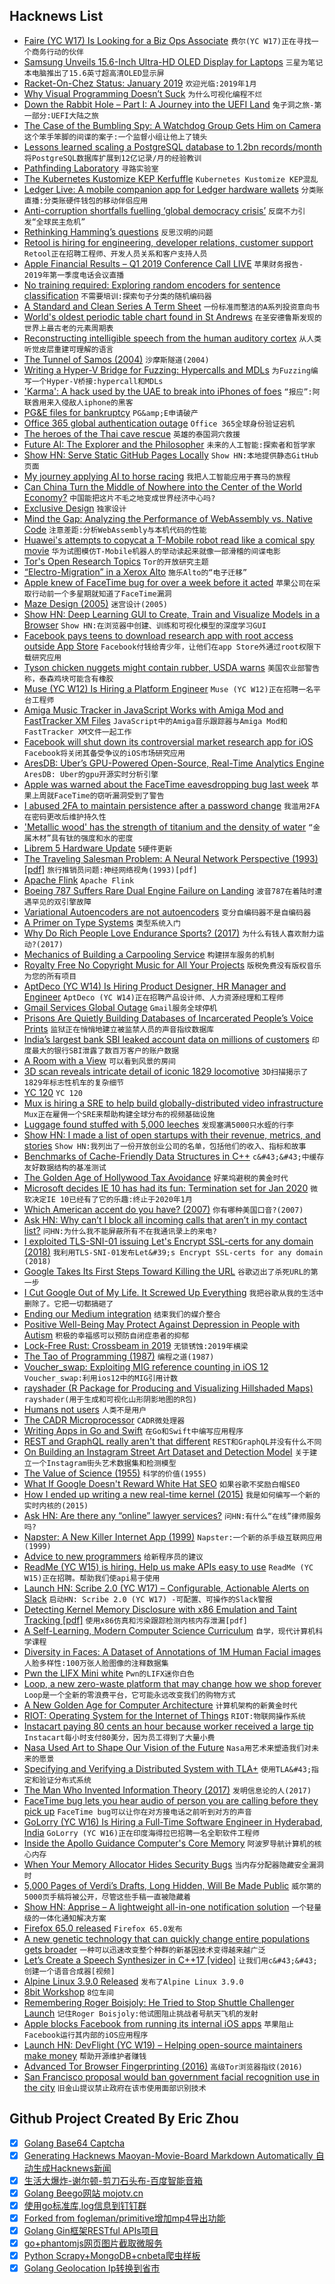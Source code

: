 ## Hacknews List


- [Faire (YC W17) Is Looking for a Biz Ops Associate](https://boards.greenhouse.io/indigofair/jobs/4116753002?gh_jid=4116753002)  `费尔(YC W17)正在寻找一个商务行动的伙伴`
- [Samsung Unveils 15.6-Inch Ultra-HD OLED Display for Laptops](https://www.anandtech.com/show/13896/samsung-unveils-15-6-inch-ultra-hd-oled-display-for-laptops)  `三星为笔记本电脑推出了15.6英寸超高清OLED显示屏`
- [Racket-On-Chez Status: January 2019](https://blog.racket-lang.org/2019/01/racket-on-chez-status.html)  `欢迎光临:2019年1月`
- [Why Visual Programming Doesn’t Suck](https://blog.statebox.org/why-visual-programming-doesnt-suck-2c1ece2a414e)  `为什么可视化编程不烂`
- [Down the Rabbit Hole – Part I: A Journey into the UEFI Land](https://erfur.github.io/down_the_rabbit_hole_pt1/)  `兔子洞之旅-第一部分:UEFI大陆之旅`
- [The Case of the Bumbling Spy: A Watchdog Group Gets Him on Camera](https://www.nytimes.com/2019/01/28/world/black-cube-nso-citizen-lab-intelligence.html)  `这个笨手笨脚的间谍的案子:一个监督小组让他上了镜头`
- [Lessons learned scaling a PostgreSQL database to 1.2bn records/month](https://medium.com/@gajus/lessons-learned-scaling-postgresql-database-to-1-2bn-records-month-edc5449b3067)  `将PostgreSQL数据库扩展到12亿记录/月的经验教训`
- [Pathfinding Laboratory](https://github.com/rvhuang/pathfinding-lab)  `寻路实验室`
- [The Kubernetes Kustomize KEP Kerfuffle](https://gravitational.com/blog/kubernetes-kustomize-kep-kerfuffle/)  `Kubernetes Kustomize KEP混乱`
- [Ledger Live: A mobile companion app for Ledger hardware wallets](https://github.com/LedgerHQ/ledger-live-mobile)  `分类账直播:分类账硬件钱包的移动伴侣应用`
- [Anti-corruption shortfalls fuelling ‘global democracy crisis’](https://www.politico.eu/article/corruption-europe-shortfalls-fuelling-global-democracy-crisis/)  `反腐不力引发“全球民主危机”`
- [Rethinking Hamming’s questions](https://lemire.me/blog/2019/01/29/rethinking-hammings-questions/)  `反思汉明的问题`
- [Retool is hiring for engineering, developer relations, customer support](item?id=19029624)  `Retool正在招聘工程师、开发人员关系和客户支持人员`
- [Apple Financial Results – Q1 2019 Conference Call LIVE](https://www.apple.com/investor/earnings-call/)  `苹果财务报告- 2019年第一季度电话会议直播`
- [No training required: Exploring random encoders for sentence classification](https://code.fb.com/ml-applications/random-encoders/)  `不需要培训:探索句子分类的随机编码器`
- [A Standard and Clean Series A Term Sheet](https://blog.ycombinator.com/a-standard-and-clean-series-a-term-sheet/)  `一份标准而整洁的A系列投资意向书`
- [World&#39;s oldest periodic table chart found in St Andrews](https://news.st-andrews.ac.uk/archive/worlds-oldest-periodic-table-chart-found-in-st-andrews/)  `在圣安德鲁斯发现的世界上最古老的元素周期表`
- [Reconstructing intelligible speech from the human auditory cortex](http://naplab.ee.columbia.edu/reconstruction.html)  `从人类听觉皮层重建可理解的语言`
- [The Tunnel of Samos (2004)](https://fermatslibrary.com/s/the-tunnel-of-samos#email-newsletter)  `沙摩斯隧道(2004)`
- [Writing a Hyper-V Bridge for Fuzzing: Hypercalls and MDLs](http://www.alex-ionescu.com/?p=471)  `为Fuzzing编写一个Hyper-V桥接:hypercall和MDLs`
- [&#39;Karma&#39;: A hack used by the UAE to break into iPhones of foes](https://www.reuters.com/investigates/special-report/usa-spying-karma/)  `“报应”:阿联酋用来入侵敌人iphone的黑客`
- [PG&amp;E files for bankruptcy](https://www.latimes.com/business/la-fi-pge-bankruptcy-filing-20190129-story.html)  `PG&amp;E申请破产`
- [Office 365 global authentication outage](https://status.office365.com/)  `Office 365全球身份验证宕机`
- [The heroes of the Thai cave rescue](https://www.macleans.ca/thai-cave-rescue-heroes/)  `英雄的泰国洞穴救援`
- [Future AI: The Explorer and the Philosopher](https://www.centauri-dreams.org/2019/01/29/future-ai-the-explorer-and-the-philosopher/)  `未来的人工智能:探索者和哲学家`
- [Show HN: Serve Static GitHub Pages Locally](https://github.com/CurtisLusmore/ghp)  `Show HN:本地提供静态GitHub页面`
- [My journey applying AI to horse racing](https://towardsdatascience.com/applying-ai-to-horse-racing-e3632a7e7c92)  `我把人工智能应用于赛马的旅程`
- [Can China Turn the Middle of Nowhere into the Center of the World Economy?](https://www.nytimes.com/interactive/2019/01/29/magazine/china-globalization-kazakhstan.html)  `中国能把这片不毛之地变成世界经济中心吗?`
- [Exclusive Design](https://exclusive-design.vasilis.nl/)  `独家设计`
- [Mind the Gap: Analyzing the Performance of WebAssembly vs. Native Code](https://arxiv.org/abs/1901.09056)  `注意差距:分析WebAssembly与本机代码的性能`
- [Huawei&#39;s attempts to copycat a T-Mobile robot read like a comical spy movie](https://www.businessinsider.com/us-indictment-against-huawei-t-mobile-reads-spy-movie-2019-1)  `华为试图模仿T-Mobile机器人的举动读起来就像一部滑稽的间谍电影`
- [Tor&#39;s Open Research Topics](https://blog.torproject.org/tors-open-research-topics-2018-edition)  `Tor的开放研究主题`
- [“Electro-Migration” in a Xerox Alto](https://engblg.livingcomputers.org/index.php/2019/01/21/xerox-alto-interesting-issue/)  `施乐Alto的“电子迁移”`
- [Apple knew of FaceTime bug for over a week before it acted](https://www.nytimes.com/2019/01/29/technology/facetime-glitch-apple.html)  `苹果公司在采取行动前一个多星期就知道了FaceTime漏洞`
- [Maze Design (2005)](http://www.cgl.uwaterloo.ca/csk/projects/mazes/)  `迷宫设计(2005)`
- [Show HN: Deep Learning GUI to Create, Train and Visualize Models in a Browser](https://beta.aifiddle.io/)  `Show HN:在浏览器中创建、训练和可视化模型的深度学习GUI`
- [Facebook pays teens to download research app with root access outside App Store](https://techcrunch.com/2019/01/29/facebook-project-atlas/)  `Facebook付钱给青少年，让他们在app Store外通过root权限下载研究应用`
- [Tyson chicken nuggets might contain rubber, USDA warns](https://theweek.com/speedreads/820717/tyson-chicken-nuggets-might-contain-rubber-usda-warns)  `美国农业部警告称，泰森鸡块可能含有橡胶`
- [Muse (YC W12) Is Hiring a Platform Engineer](https://www.themuse.com/jobs/themuse/platform-engineer)  `Muse (YC W12)正在招聘一名平台工程师`
- [Amiga Music Tracker in JavaScript Works with Amiga Mod and FastTracker XM Files](https://www.stef.be/bassoontracker/)  `JavaScript中的Amiga音乐跟踪器与Amiga Mod和FastTracker XM文件一起工作`
- [Facebook will shut down its controversial market research app for iOS](https://www.theverge.com/facebook/2019/1/30/18203349/facebook-research-app-apple-shutdown)  `Facebook将关闭其备受争议的iOS市场研究应用`
- [AresDB: Uber’s GPU-Powered Open-Source, Real-Time Analytics Engine](https://eng.uber.com/aresdb/)  `AresDB: Uber的gpu开源实时分析引擎`
- [Apple was warned about the FaceTime eavesdropping bug last week](https://www.theverge.com/2019/1/29/18202398/apple-facetime-bug-warned-eavesdropping)  `苹果上周就FaceTime的窃听漏洞受到了警告`
- [I abused 2FA to maintain persistence after a password change](https://medium.com/@lukeberner/7e3f455b71a1)  `我滥用2FA在密码更改后维护持久性`
- [&#39;Metallic wood&#39; has the strength of titanium and the density of water](https://www.sciencedaily.com/releases/2019/01/190128125314.htm)  `“金属木材”具有钛的强度和水的密度`
- [Librem 5 Hardware Update](https://puri.sm/posts/librem-5-hardware-update/)  `5硬件更新`
- [The Traveling Salesman Problem: A Neural Network Perspective (1993) [pdf]](http://www.iro.umontreal.ca/~dift6751/paper_potvin_nn_tsp.pdf)  `旅行推销员问题:神经网络视角(1993)[pdf]`
- [Apache Flink](https://github.com/apache/flink)  `Apache Flink`
- [Boeing 787 Suffers Rare Dual Engine Failure on Landing](https://thepointsguy.com/news/boeing-787-suffers-rare-dual-engine-failure-on-landing/)  `波音787在着陆时遭遇罕见的双引擎故障`
- [Variational Autoencoders are not autoencoders](http://paulrubenstein.co.uk/variational-autoencoders-are-not-autoencoders/)  `变分自编码器不是自编码器`
- [A Primer on Type Systems](https://www.cs.uaf.edu/users/chappell/public_html/class/2018_spr/cs331/docs/types_primer.html)  `类型系统入门`
- [Why Do Rich People Love Endurance Sports? (2017)](https://www.outsideonline.com/2229791/why-are-most-endurance-athletes-rich/)  `为什么有钱人喜欢耐力运动?(2017)`
- [Mechanics of Building a Carpooling Service](https://sysadmincasts.com/episodes/51-mechanics-of-building-a-carpooling-service-introduction)  `构建拼车服务的机制`
- [Royalty Free No Copyright Music for All Your Projects](https://www.wowa.me)  `版税免费没有版权音乐为您的所有项目`
- [AptDeco (YC W14) Is Hiring Product Designer, HR Manager and Engineer](https://www.aptdeco.com/jobs)  `AptDeco (YC W14)正在招聘产品设计师、人力资源经理和工程师`
- [Gmail Services Global Outage](https://outage.report/gmail)  `Gmail服务全球停机`
- [Prisons Are Quietly Building Databases of Incarcerated People’s Voice Prints](https://theintercept.com/2019/01/30/prison-voice-prints-databases-securus/)  `监狱正在悄悄地建立被监禁人员的声音指纹数据库`
- [India’s largest bank SBI leaked account data on millions of customers](https://techcrunch.com/2019/01/30/state-bank-india-data-leak/)  `印度最大的银行SBI泄露了数百万客户的账户数据`
- [A Room with a View](http://bit-player.org/2019/a-room-with-a-view)  `可以看到风景的房间`
- [3D scan reveals intricate detail of iconic 1829 locomotive](https://www.sciencemuseum.org.uk/about-us/press-office/3d-scan-reveals-intricate-detail-iconic-locomotive)  `3D扫描揭示了1829年标志性机车的复杂细节`
- [YC 120](https://blog.ycombinator.com/yc-120/)  `YC 120`
- [Mux is hiring a SRE to help build globally-distributed video infrastructure](https://boards.greenhouse.io/mux/jobs/4195729002)  `Mux正在雇佣一个SRE来帮助构建全球分布的视频基础设施`
- [Luggage found stuffed with 5,000 leeches](https://www.nationalgeographic.com/animals/2019/01/airport-luggage-stuffed-with-leeches/)  `发现塞满5000只水蛭的行李`
- [Show HN: I made a list of open startups with their revenue, metrics, and stories](https://postmake.io/open)  `Show HN:我列出了一份开放创业公司的名单，包括他们的收入、指标和故事`
- [Benchmarks of Cache-Friendly Data Structures in C&#43;&#43;](https://tylerayoung.com/2019/01/29/benchmarks-of-cache-friendly-data-structures-in-c/)  `c&#43;&#43;中缓存友好数据结构的基准测试`
- [The Golden Age of Hollywood Tax Avoidance](https://www.bloomberg.com/opinion/articles/2019-01-29/hollywood-stars-didn-t-pay-90-percent-tax-they-created-loopholes)  `好莱坞避税的黄金时代`
- [Microsoft decides IE 10 has had its fun: Termination set for Jan 2020](https://www.theregister.co.uk/2019/01/29/microsoft_internet_explorer_10/)  `微软决定IE 10已经有了它的乐趣:终止于2020年1月`
- [Which American accent do you have? (2007)](http://www.youthink.com/quiz.cfm?obj_id=9827)  `你有哪种美国口音?(2007)`
- [Ask HN: Why can’t I block all incoming calls that aren’t in my contact list?](item?id=19031711)  `问HN:为什么我不能屏蔽所有不在我通讯录上的来电?`
- [I exploited TLS-SNI-01 issuing Let&#39;s Encrypt SSL-certs for any domain (2018)](https://labs.detectify.com/2018/01/12/how-i-exploited-acme-tls-sni-01-issuing-lets-encrypt-ssl-certs-for-any-domain-using-shared-hosting/)  `我利用TLS-SNI-01发布Let&#39;s Encrypt SSL-certs for any domain (2018)`
- [Google Takes Its First Steps Toward Killing the URL](https://www.wired.com/story/google-chrome-kill-url-first-steps/)  `谷歌迈出了杀死URL的第一步`
- [I Cut Google Out of My Life. It Screwed Up Everything](https://gizmodo.com/i-cut-google-out-of-my-life-it-screwed-up-everything-1830565500)  `我把谷歌从我的生活中删除了。它把一切都搞砸了`
- [Ending our Medium integration](https://write.as/blog/ending-our-medium-integration)  `结束我们的媒介整合`
- [Positive Well-Being May Protect Against Depression in People with Autism](https://onlinelibrary.wiley.com/doi/full/10.1002/aur.2064)  `积极的幸福感可以预防自闭症患者的抑郁`
- [Lock-Free Rust: Crossbeam in 2019](https://stjepang.github.io/2019/01/29/lock-free-rust-crossbeam-in-2019.html)  `无锁锈蚀:2019年横梁`
- [The Tao of Programming (1987)](http://www.textfiles.com/100/taoprogram.pro)  `编程之道(1987)`
- [Voucher_swap: Exploiting MIG reference counting in iOS 12](https://googleprojectzero.blogspot.com/2019/01/voucherswap-exploiting-mig-reference.html?m=1)  `Voucher_swap:利用ios12中的MIG引用计数`
- [rayshader (R Package for Producing and Visualizing Hillshaded Maps)](https://www.rayshader.com/)  `rayshader(用于生成和可视化山形阴影地图的R包)`
- [Humans not users](https://johannesippen.com/2019/humans-not-users/)  `人类不是用户`
- [The CADR Microprocessor](https://lm-3.github.io/cadr.html)  `CADR微处理器`
- [Writing Apps in Go and Swift](https://youngdynasty.net/posts/writing-mac-apps-in-go/)  `在Go和Swift中编写应用程序`
- [REST and GraphQL really aren&#39;t that different](https://github.com/tylerbuchea/graphqless)  `REST和GraphQL并没有什么不同`
- [On Building an Instagram Street Art Dataset and Detection Model](https://blog.floydhub.com/instagram-street-art/)  `关于建立一个Instagram街头艺术数据集和检测模型`
- [The Value of Science (1955)](https://fermatslibrary.com/s/the-value-of-science)  `科学的价值(1955)`
- [What If Google Doesn&#39;t Reward White Hat SEO](https://www.johnwdefeo.com/articles/future-of-white-hat-seo)  `如果谷歌不奖励白帽SEO`
- [How I ended up writing a new real-time kernel (2015)](https://dmitryfrank.com/articles/how_i_ended_up_writing_my_own_kernel)  `我是如何编写一个新的实时内核的(2015)`
- [Ask HN: Are there any “online” lawyer services?](item?id=19026014)  `问HN:有什么“在线”律师服务吗?`
- [Napster: A New Killer Internet App (1999)](https://evolt.org/node/564)  `Napster:一个新的杀手级互联网应用(1999)`
- [Advice to new programmers](http://olafurw.com/2019-01-27-programmer-advice/)  `给新程序员的建议`
- [ReadMe (YC W15) is hiring. Help us make APIs easy to use](http://readme.io/careers)  `ReadMe (YC W15)正在招聘。帮助我们使api易于使用`
- [Launch HN: Scribe 2.0 (YC W17) – Configurable, Actionable Alerts on Slack](item?id=19028449)  `启动HN: Scribe 2.0 (YC W17) -可配置、可操作的Slack警报`
- [Detecting Kernel Memory Disclosure with x86 Emulation and Taint Tracking [pdf]](https://j00ru.vexillium.org/papers/2018/bochspwn_reloaded.pdf)  `使用x86仿真和污染跟踪检测内核内存泄漏[pdf]`
- [A Self-Learning, Modern Computer Science Curriculum](https://functionalcs.github.io/curriculum/)  `自学，现代计算机科学课程`
- [Diversity in Faces: A Dataset of Annotations of 1M Human Facial images](https://www.research.ibm.com/artificial-intelligence/trusted-ai/diversity-in-faces/)  `人脸多样性:100万张人脸图像的注释数据集`
- [Pwn the LIFX Mini white](https://limitedresults.com/2019/01/pwn-the-lifx-mini-white/)  `Pwn的LIFX迷你白色`
- [Loop, a new zero-waste platform that may change how we shop forever](https://www.fastcompany.com/90296956/a-coalition-of-giant-brands-is-about-to-change-how-we-shop-forever-with-a-new-zero-waste-platform)  `Loop是一个全新的零浪费平台，它可能永远改变我们的购物方式`
- [A New Golden Age for Computer Architecture](https://cacm.acm.org/magazines/2019/2/234352-a-new-golden-age-for-computer-architecture/fulltext)  `计算机架构的新黄金时代`
- [RIOT: Operating System for the Internet of Things](http://riot-os.org/)  `RIOT:物联网操作系统`
- [Instacart paying 80 cents an hour because worker received a large tip](https://www.workingwa.org/instacart-eighty-cents)  `Instacart每小时支付80美分，因为员工得到了大量小费`
- [Nasa Used Art to Shape Our Vision of the Future](https://www.artsy.net/article/artsy-editorial-nasa-art-shape-vision-future)  `Nasa用艺术来塑造我们对未来的愿景`
- [Specifying and Verifying a Distributed System with TLA&#43;](https://jack-vanlightly.com/blog/2019/1/27/building-a-simple-distributed-system-formal-verification)  `使用TLA&#43;指定和验证分布式系统`
- [The Man Who Invented Information Theory (2017)](http://bostonreview.net/science-nature/tom-rutledge-man-who-invented-information-theory)  `发明信息论的人(2017)`
- [FaceTime bug lets you hear audio of person you are calling before they pick up](https://9to5mac.com/2019/01/28/facetime-bug-hear-audio/)  `FaceTime bug可以让你在对方接电话之前听到对方的声音`
- [GoLorry (YC W16) Is Hiring a Full-Time Software Engineer in Hyderabad, India](item?id=19033321)  `GoLorry (YC W16)正在印度海得拉巴招聘一名全职软件工程师`
- [Inside the Apollo Guidance Computer&#39;s Core Memory](http://www.righto.com/2019/01/inside-apollo-guidance-computers-core.html)  `阿波罗导航计算机的核心内存`
- [When Your Memory Allocator Hides Security Bugs](https://blog.fuzzing-project.org/65-When-your-Memory-Allocator-hides-Security-Bugs.html)  `当内存分配器隐藏安全漏洞时`
- [5,000 Pages of Verdi’s Drafts, Long Hidden, Will Be Made Public](https://www.nytimes.com/2019/01/25/arts/music/verdi-papers-italy.html)  `威尔第的5000页手稿将被公开，尽管这些手稿一直被隐藏着`
- [Show HN: Apprise – A lightweight all-in-one notification solution](https://github.com/caronc/apprise)  `一个轻量级的一体化通知解决方案`
- [Firefox 65.0 released](https://www.mozilla.org/en-US/firefox/65.0/releasenotes/)  `Firefox 65.0发布`
- [A new genetic technology that can quickly change entire populations gets broader](http://nautil.us/issue/68/context/gene-drives-reach-mammals)  `一种可以迅速改变整个种群的新基因技术变得越来越广泛`
- [Let’s Create a Speech Synthesizer in C&#43;&#43;17 [video]](https://www.youtube.com/watch?v=Jcymn3RGkF4)  `让我们用c&#43;&#43;创建一个语音合成器[视频]`
- [Alpine Linux 3.9.0 Released](https://alpinelinux.org/posts/Alpine-3.9.0-released.html)  `发布了Alpine Linux 3.9.0`
- [8bit Workshop](https://8bitworkshop.com/)  `8位车间`
- [Remembering Roger Boisjoly: He Tried to Stop Shuttle Challenger Launch](https://www.npr.org/sections/thetwo-way/2012/02/06/146490064/remembering-roger-boisjoly-he-tried-to-stop-shuttle-challenger-launch)  `记住Roger Boisjoly:他试图阻止挑战者号航天飞机的发射`
- [Apple blocks Facebook from running its internal iOS apps](https://www.theverge.com/2019/1/30/18203551/apple-facebook-blocked-internal-ios-apps)  `苹果阻止Facebook运行其内部的iOS应用程序`
- [Launch HN: DevFlight (YC W19) – Helping open-source maintainers make money](item?id=19037467)  `帮助开源维护者赚钱`
- [Advanced Tor Browser Fingerprinting (2016)](http://jcarlosnorte.com/security/2016/03/06/advanced-tor-browser-fingerprinting.html)  `高级Tor浏览器指纹(2016)`
- [San Francisco proposal would ban government facial recognition use in the city](https://www.theverge.com/2019/1/29/18202602/san-francisco-facial-recognition-ban-proposal)  `旧金山提议禁止政府在该市使用面部识别技术`

## Github Project Created By Eric Zhou

- [x] [Golang Base64 Captcha](https://github.com/mojocn/base64Captcha)
- [x] [Generating Hacknews Maoyan-Movie-Board Markdown Automatically 自动生成Hacknews新闻](https://github.com/dejavuzhou/md-genie)
- [x] [生活大爆炸-谢尔顿-剪刀石头布-百度智能音箱](https://github.com/mojocn/dueros-bang-game)
- [x] [Golang Beego网站 mojotv.cn](https://github.com/mojocn/www.mojotv.cn)
- [x] [使用go标准库,log信息到钉钉群](https://github.com/mojocn/dooger)
- [x] [Forked from fogleman/primitive增加mp4导出功能](https://github.com/mojocn/primitive)
- [x] [Golang Gin框架RESTful APIs项目](https://github.com/JJJJJJJerk/ezier-golang-web-api-framework)
- [x] [go+phantomjs网页图片截取微服务](https://github.com/mojocn/screen_shot)
- [x] [Python Scrapy+MongoDB+cnbeta爬虫样板](https://github.com/mojocn/scrapy_mongodb_boilerplate_cnbeta)
- [x] [Golang Geolocation Ip转换到省市](https://github.com/mojocn/ip2location)